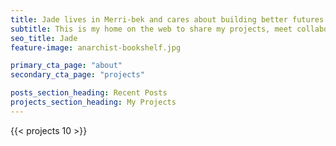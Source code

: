 ```yaml
---
title: Jade lives in Merri-bek and cares about building better futures.
subtitle: This is my home on the web to share my projects, meet collaborators, and learn how to live as if the planet is on the line.
seo_title: Jade
feature-image: anarchist-bookshelf.jpg

primary_cta_page: "about"
secondary_cta_page: "projects"

posts_section_heading: Recent Posts
projects_section_heading: My Projects
---
```


{{< projects 10 >}}
